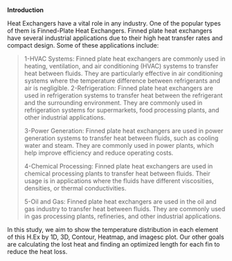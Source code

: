 
**Introduction**

Heat Exchangers have a vital role in any industry. One of the popular
types of them is Finned-Plate Heat Exchangers. Finned plate heat
exchangers have several industrial applications due to their high heat
transfer rates and compact design. Some of these applications include:

> 1-HVAC Systems: Finned plate heat exchangers are commonly used in
> heating, ventilation, and air conditioning (HVAC) systems to transfer
> heat between fluids. They are particularly effective in air
> conditioning systems where the temperature difference between
> refrigerants and air is negligible. 2-Refrigeration: Finned plate heat
> exchangers are used in refrigeration systems to transfer heat between
> the refrigerant and the surrounding environment. They are commonly
> used in refrigeration systems for supermarkets, food processing
> plants, and other industrial applications.
>
> 3-Power Generation: Finned plate heat exchangers are used in power
> generation systems to transfer heat between fluids, such as cooling
> water and steam. They are commonly used in power plants, which help
> improve efficiency and reduce operating costs.
>
> 4-Chemical Processing: Finned plate heat exchangers are used in
> chemical processing plants to transfer heat between fluids. Their
> usage is in applications where the fluids have different viscosities,
> densities, or thermal conductivities.
>
> 5-Oil and Gas: Finned plate heat exchangers are used in the oil and
> gas industry to transfer heat between fluids. They are commonly used
> in gas processing plants, refineries, and other industrial
> applications.

In this study, we aim to show the temperature distribution in each
element of this H.Ex by 1D, 3D, Contour, Heatmap, and imagesc plot. Our
other goals are calculating the lost heat and finding an optimized
length for each fin to reduce the heat loss.

